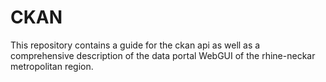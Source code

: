 # CKAN


This repository contains a guide for the ckan api as well as a comprehensive description of the data portal WebGUI of the rhine-neckar metropolitan region.
